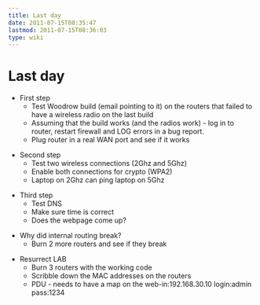 ```yaml
---
title: Last day
date: 2011-07-15T08:35:47
lastmod: 2011-07-15T08:36:03
type: wiki
---
```

Last day
========

-   First step
    -   Test Woodrow build (email pointing to it) on the routers that
        failed to have a wireless radio on the last build
    -   Assuming that the build works (and the radios work) - log in to
        router, restart firewall and LOG errors in a bug report.
    -   Plug router in a real WAN port and see if it works

<!-- -->

-   Second step
    -   Test two wireless connections (2Ghz and 5Ghz)
    -   Enable both connections for crypto (WPA2)
    -   Laptop on 2Ghz can ping laptop on 5Ghz

<!-- -->

-   Third step
    -   Test DNS
    -   Make sure time is correct
    -   Does the webpage come up?

<!-- -->

-   Why did internal routing break?
    -   Burn 2 more routers and see if they break

<!-- -->

-   Resurrect LAB
    -   Burn 3 routers with the working code
    -   Scribble down the MAC addresses on the routers
    -   PDU - needs to have a map on the web-in:192.168.30.10
        login:admin pass:1234

